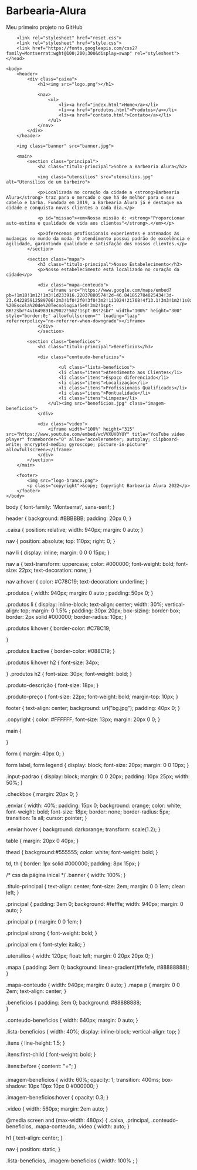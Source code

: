 # Barbearia-Alura
Meu primeiro projeto no GitHub
<!DOCTYPE html>
<html lang="pt-br">
	<head>
		<meta charset="UTF-8">
		<meta name="viewport" content="width=device-width">
		<title>Barbearia Alura</title>

		<link rel="stylesheet" href="reset.css">
        <link rel="stylesheet" href="style.css">
		<link href="https://fonts.googleapis.com/css2?family=Montserrat:wght@100;200;300&display=swap" rel="stylesheet">
	</head>

	<body>
		<header>
            <div class="caixa">
                <h1><img src="logo.png"></h1>
                
                <nav>
                    <ul>
                        <li><a href="index.html">Home</a></li>
                        <li><a href="produtos.html">Produtos</a></li>
                        <li><a href="contato.html">Contato</a></li>
                    </ul>
                </nav>
            </div>
		</header>

		<img class="banner" src="banner.jpg">

		<main>
			<section class="principal">
				<h2 class="titulo-principal">Sobre a Barbearia Alura</h2>

				<img class="utensilios" src="utensilios.jpg" alt="Utensilios de um barbeiro">
		
				<p>Localizada no coração da cidade a <strong>Barbearia Alura</strong> traz para o mercado o que há de melhor para o seu cabelo e barba. Fundada em 2019, a Barbearia Alura já é destaque na cidade e conquista novos clientes a cada dia.</p>

				<p id="missao"><em>Nossa missão é: <strong>"Proporcionar auto-estima e qualidade de vida aos clientes"</strong>.</em></p>

				<p>Oferecemos profissionais experientes e antenados às mudanças no mundo da moda. O atendimento possui padrão de excelência e agilidade, garantindo qualidade e satisfação dos nossos clientes.</p>
			</section>

			<section class="mapa">
				<h3 class="titulo-principal">Nosso Estabelecimento</h3>
				<p>Nosso estabelecimento está localizado no coração da cidade</p>

				<div class="mapa-conteudo">
					<iframe src="https://www.google.com/maps/embed?pb=!1m18!1m12!1m3!1d233916.22037880574!2d-46.841852784025434!3d-23.642285912589706!2m3!1f0!2f0!3f0!3m2!1i1024!2i768!4f13.1!3m3!1m2!1s0x94ce5a2b2ed7f3a1%3A0xab35da2f5ca62674!2sCaelum%20-%20Escola%20de%20Tecnologia!5e0!3m2!1spt-BR!2sbr!4v1649891629022!5m2!1spt-BR!2sbr" width="100%" height="300" style="border:0;" allowfullscreen="" loading="lazy" referrerpolicy="no-referrer-when-downgrade"></iframe>
				</div>
				</section>
 
			<section class="beneficios">
				<h3 class="titulo-principal">Benefícios</h3>

				<div class="conteudo-beneficios">

						<ul class="lista-beneficios">
						<li class="itens">Atendimento aos Clientes</li>
						<li class="itens">Espaço diferenciado</li>
						<li class="itens">Localização</li>
						<li class="itens">Profissionais Qualificados</li>
						<li class="itens">Pontualidade</li>
						<li class="itens">Limpeza</li>
					</ul><img src="beneficios.jpg" class="imagem-beneficios">		
				</div>

				<div class="video">
					<iframe width="100%" height="315" src="https://www.youtube.com/embed/wcVVXUV0YUY" title="YouTube video player" frameborder="0" allow="accelerometer; autoplay; clipboard-write; encrypted-media; gyroscope; picture-in-picture" allowfullscreen></iframe>
				</div>
			</section>
		</main>

		<footer>
            <img src="logo-branco.png">
            <p class="copyright">&copy; Copyright Barbearia Alura 2022</p>
        </footer>
	</body>
</html>

body {
    font-family: 'Montserrat', sans-serif;
}

header {
    background: #BBBBBB;
    padding: 20px 0;
}

.caixa {
    position: relative;
    width: 940px;
    margin: 0 auto;
}

nav {
    position: absolute;
    top: 110px;
    right: 0;
}

nav li {
    display: inline;
    margin: 0 0 0 15px;
}

nav a {
    text-transform: uppercase;
    color: #000000;
    font-weight: bold;
    font-size: 22px;
    text-decoration: none;
}   

nav a:hover {
    color: #C78C19;
    text-decoration: underline;
}

.produtos {
    width: 940px;
    margin: 0 auto  ;
    padding: 50px 0;
}

.produtos li {
    display: inline-block;
    text-align: center;
    width: 30%;
    vertical-align: top;
    margin: 0 1.5%  ;
    padding: 30px 20px;
    box-sizing: border-box;
    border: 2px solid #000000;
    border-radius: 10px;
}   

.produtos li:hover {
    border-color: #C78C19;
   
}

.produtos li:active {
    border-color: #088C19;
}

.produtos li:hover h2 {
    font-size: 34px;

}
.produtos h2 {
    font-size: 30px;
    font-weight: bold;
}

.produto-descrição {
    font-size: 18px;
}

.produto-preço {
    font-size: 22px;
    font-weight: bold;
    margin-top: 10px;
}

footer {
    text-align: center;
    background: url("bg.jpg");
    padding: 40px 0;
}

.copyright {
    color: #FFFFFF;
    font-size: 13px;
    margin: 20px 0 0;
}

main {
    
}

form {
    margin: 40px 0;
}

form label, form legend {
    display: block;
    font-size: 20px;
    margin: 0 0 10px;
}

.input-padrao {
    display: block;
    margin: 0 0 20px;
    padding: 10px 25px;
    width: 50%;
}

.checkbox {
        margin: 20px 0;
}

.enviar {
    width: 40%;
    padding: 15px 0;
    background: orange;
    color: white;
    font-weight: bold;
    font-size: 18px;
    border: none;
    border-radius: 5px;
    transition: 1s all;
    cursor: pointer;
}

.enviar:hover {
    background: darkorange;
    transform: scale(1.2);
}

table {
    margin: 20px 0 40px;
}

thead {
    background:#555555;
    color: white;
    font-weight: bold;
}

td, th {
    border: 1px solid #000000;
    padding: 8px 15px;
}

/* css da página inical */
.banner {
    width: 100%;
}

.titulo-principal {
    text-align: center;
    font-size: 2em;
    margin: 0 0 1em;
    clear: left;
}

.principal {
    padding: 3em 0;
    background: #fefffe;
    width: 940px;
    margin: 0 auto;
}

.principal p {
    margin: 0 0 1em;
}

.principal strong {
    font-weight: bold;
}

.principal em {
    font-style: italic;
}

.utensilios {
    width: 120px;
    float: left;
    margin: 0 20px 20px 0;
}

.mapa {
    padding: 3em 0;
    background: linear-gradient(#fefefe, #88888888);
}

.mapa-conteudo {
    width: 940px;
    margin: 0 auto;
}
.mapa p {
    margin: 0 0 2em;
    text-align: center;
}

.beneficios {
    padding: 3em 0;
    background: #88888888;  
}

.conteudo-beneficios {
    width: 640px;
    margin: 0 auto;
}

.lista-beneficios {
    width: 40%;
    display: inline-block;
    vertical-align: top;
}

.itens {
    line-height: 1.5;
}

.itens:first-child {
    font-weight: bold;
}

.itens:before {
    content: "⭐";
}

.imagem-beneficios {
    width: 60%;
    opacity: 1;
    transition: 400ms;
    box-shadow: 10px 10px 10px 0 #000000;
}

.imagem-beneficios:hover {
    opacity: 0.3;
}


.video {
    width: 560px;
    margin: 2em auto;
}

@media screen and (max-width: 480px) {
    .caixa, .principal, .conteudo-beneficios, .mapa-conteudo, .video {
      width: auto;
  }

h1 {
    text-align: center;
}

nav {
    position: static;
}

.lista-beneficios, .imagem-beneficios {
    width: 100% ;
}
